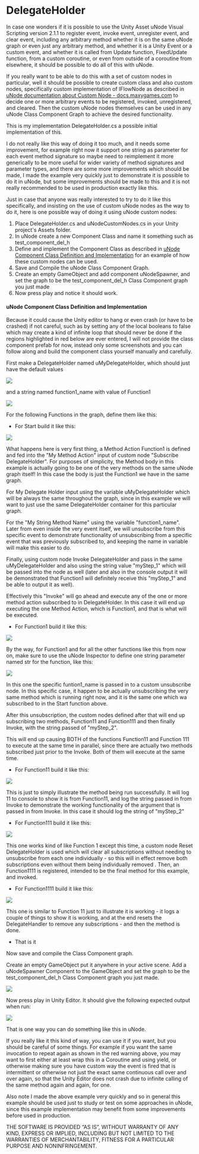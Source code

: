 # DelegateHolder

In case one wonders if it is possible to use the Unity Asset uNode Visual Scripting version 2.1.1 to register event, invoke event, unregister event, and clear event, including any arbitrary method whether it is on the same uNode graph or even just any arbitrary method, and whether it is a Unity Event or a custom event, and whether it is called from Update function, FixedUpdate function, from a custom coroutine, or even from outside of a coroutine from elsewhere, it should be possible to do all of this with uNode.


If you really want to be able to do this with a set of custom nodes in particular,
well it should be possible to create custom class and also custom nodes, specifically custom implementation of IFlowNode as described in [uNode documentation about Custom Node - docs.maxygames.com](http://docs.maxygames.com/unode/manual/guide/creating-custom-node.html) to decide one or more arbitrary events to be registered, invoked, unregistered, and cleared. Then the custom uNode nodes themselves can be used in any uNode Class Component Graph to achieve the desired functionality.

This is my implementation DelegateHolder.cs a possible initial implementation of this.

I do not really like this way of doing it too much, and it needs some improvement, for example right now it support one string as parameter for each event method signature so maybe need to reimplement it more generically to be more useful for wider variety of method signatures and parameter types,
and there are some more improvements which should be made, I made the example very quickly just to demonstrate it is possible to do it in uNode, but some improvements should be made to this and it is not really recommended to be used in production exactly like this.

Just in case that anyone was really interested to try to do it like this specifically, and insisting on the use of custom uNode nodes as the way to do it, here is one possible way of doing it using uNode custom nodes:

1. Place DelegateHolder.cs and uNodeCustomNodes.cs in your Unity project's Assets folder.
2. In uNode create a new Component Class and name it something such as test_component_del_h
3. Define and implement the Component Class as described in [uNode Component Class Definition and Implementation](#unode-component-class-definition-and-implementation) for an example of how these custom nodes can be used.
4. Save and Compile the uNode Class Component Graph.
5. Create an empty GameObject and add component uNodeSpawner, and set the graph to be the test_component_del_h Class Component graph you just made
6. Now press play and notice it should work.


#### uNode Component Class Definition and Implementation

Because it could cause the Unity editor to hang or even crash (or have to be crashed) if not careful, such as by setting any of the local booleans to false which may create a kind of infinite loop that should never be done if the regions highlighted in red below are ever entered, I will not provide the class component prefab for now, instead only some screenshots and you can follow along and build the component class yourself manually and carefully. 


First  make a DelegateHolder named uMyDelegateHolder, which should just have the default values

![](https://cdn.discordapp.com/attachments/994083232712773645/994102558920540230/delh_var1_.png)

and a string named function1_name with value of Function1

![](https://cdn.discordapp.com/attachments/994083232712773645/994102559113490502/delh_var2_.png)

For the following Functions in the graph, define them like this:

- For Start build it like this:

![](https://cdn.discordapp.com/attachments/994083232712773645/994102559352553532/delh_Start_.png)

What happens here is very first thing, a Method Action Function1 is defined and fed into the "My Method Action" input of custom node "Subscribe DelegateHolder". For purposes of simplicity, the Method body in this example is actually going to be one of the very methods on the same uNode graph itself! In this case the body is just the Function1 we have in the same graph.

For My Delegate Holder input using the variable uMyDelegateHolder which will be always the same throughout the graph, since in this example we will want to just use the same DelegateHolder container for this particular graph.

For the "My String Method Name" using the variable "function1_name". Later from even inside the very event itself, we will unsubscribe from this specific event to demonstrate functionality of unsubscribing from a specific event that was previously subscribed to, and keeping the name in variable will make this easier to do.

Finally, using custom node Invoke DelegateHolder and pass in the same uMyDelegateHolder and also using the string value "myStep_1" which will be passed into the node as well (later and also in the console output it will be demonstrated that Function1 will definitely receive this "myStep_1" and be able to output it as well).

Effectively this "Invoke" will go ahead and execute any of the one or more method action subscribed to in DelegateHolder. In this case it will end up executing the one Method Action, which is Function1, and that is what will be executed.


- For Function1    build it like this:

![](https://cdn.discordapp.com/attachments/994083232712773645/994102559616815134/delh_Function1_.png)


By the way, for Function1 and for all the other functions like this from now on, make sure to use the uNode Inspector to define one string parameter named str for the function, like this:

![](https://cdn.discordapp.com/attachments/994083232712773645/994111879549034587/delh_sig_.png)



In this one the specific funtion1_name is passed in to a custom unsubscribe node. 
In this specific case, it happen to be actually unsubscribing the very same method which is running right now, and it is the same one which wa subscribed to in the Start function above.

After this unsubscription, the custom nodes defined after that will end up subscribing two methods, 
Function11 and Function111 
and then finally Invoke, with the string passed of "myStep_2".

This will end up causing BOTH of the functions Function11 and Function 111 to execute at the same time in parallel, since there are actually two methods subscribed just prior to the Invoke. Both of them will execute at the same time.


- For Function11   build it like this:

![](https://cdn.discordapp.com/attachments/994083232712773645/994102559822319636/delh_Functiuon_11_.png)

This is just to simply illustrate the method being run successfully. It will log 11 to console to show it is from Function11, 
and log the string passed in from Invoke to demonstrate the working functionality of the argument that is passed in from Invoke.
In this case it should log the string of "myStep_2"

- For Function111  build it like this:

![](https://cdn.discordapp.com/attachments/994083232712773645/994102560086573066/delh_Function111_.png)

This one works kind of like Function 1 except this time, a custom node Reset DelegateHolder is used which will clear all subscriptions without needing to unsubscribe from each one individually - so this will in effect remove both subscriptions even without them being individually removed .
Then, an Function1111 is registered, intended to be the final method for this example, and invoked.

- For Function1111 build it like this:

![](https://cdn.discordapp.com/attachments/994083232712773645/994102560321458298/delh_Function1111_.png)

This one is similar to Function 11 just to illustrate it is working - it logs a couple of things to show it is working, and at the end resets the DelegateHandler to remove any subscriptions - and then the method is done.

- That is it

Now save and compile the Class Component graph.

Create an empty GameObject put it anywhere in your active scene.
Add a uNodeSpawner Component to the GameObject and set the graph to be the test_component_del_h Class Component graph you just made. 

![](https://cdn.discordapp.com/attachments/994083232712773645/994102558719221872/delh_uNodeSpawner_.png)

Now press play in Unity Editor. 
It should give the following expected output when run:

![](https://cdn.discordapp.com/attachments/994083232712773645/994102558501122118/delh_console_output_.png)


That is one way you can do something like this in uNode.

If you really like it this kind of way, you can use it if you want, but you should be careful of some things. For example if you want the same invocation to repeat again as shown in the red warning above, you may want to first either at least wrap this in a Coroutine and using yield, or otherwise making sure you have custom way the event is fired that is intermittent or otherwise not just the exact same continuous call over and over again, so that the Unity Editor does not crash due to infinite calling of the same method again and again, for one. 

Also note I made the above example very quickly and so in general this example should be used just to study or test on some approaches in uNode, since this example implementation may benefit from some improvements before used in production.


THE SOFTWARE IS PROVIDED “AS IS”, WITHOUT WARRANTY OF ANY KIND, EXPRESS OR IMPLIED, INCLUDING BUT NOT LIMITED TO THE WARRANTIES OF MERCHANTABILITY, FITNESS FOR A PARTICULAR PURPOSE AND NONINFRINGEMENT.
